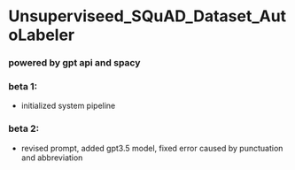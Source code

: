 # Unsuperviseed_SQuAD_Dataset_AutoLabeler

### powered by gpt api and spacy

### beta 1:
- initialized system pipeline
### beta 2:
- revised prompt, added gpt3.5 model, fixed error caused by punctuation and abbreviation

